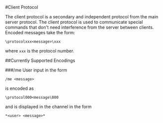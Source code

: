 #Client Protocol

The client protocol is a secondary and independent protocol from the main server
protocol. The client protocol is used to communicate special commands that 
don't need interference from the server between clients. Encoded messages take 
the form:
```
\protocolxxx<message>\xxx
```
where `xxx` is the protocol number.

##Currently Supported Encodings

###/me
User input in the form
```
/me <message>
```
is encoded as
```
\protocol000<message\000
```
and is displayed in the channel in the form
```
*<user> <message>*
```


